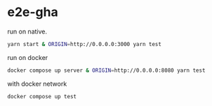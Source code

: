 # e2e-gha

run on native.

```sh
yarn start & ORIGIN=http://0.0.0.0:3000 yarn test
```

run on docker

```sh
docker compose up server & ORIGIN=http://0.0.0.0:8080 yarn test
```

with docker network

```sh
docker compose up test
```
